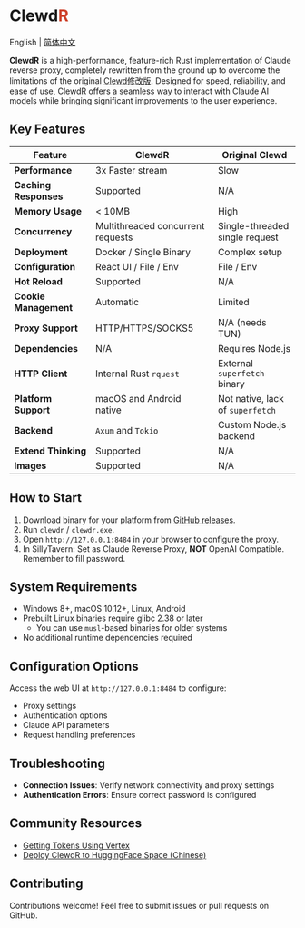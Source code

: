 # Clewd<span style="color:#CE422B">R</span>

English | [简体中文](./README_zh.md)

**ClewdR** is a high-performance, feature-rich Rust implementation of Claude reverse proxy, completely rewritten from the ground up to overcome the limitations of the original [Clewd修改版](https://github.com/teralomaniac/clewd). Designed for speed, reliability, and ease of use, ClewdR offers a seamless way to interact with Claude AI models while bringing significant improvements to the user experience.

## Key Features

| Feature | ClewdR | Original Clewd |
|---------|--------|----------------|
| **Performance** | 3x Faster stream | Slow |
| **Caching Responses** |  Supported | N/A |
| **Memory Usage** | < 10MB | High |
| **Concurrency** | Multithreaded concurrent requests | Single-threaded single request |
| **Deployment** | Docker / Single Binary | Complex setup |
| **Configuration** | React UI / File / Env | File / Env |
| **Hot Reload** | Supported | N/A |
| **Cookie Management** | Automatic | Limited |
| **Proxy Support** | HTTP/HTTPS/SOCKS5 | N/A (needs TUN) |
| **Dependencies** | N/A | Requires Node.js |
| **HTTP Client** | Internal Rust `rquest` | External `superfetch` binary |
| **Platform Support** | macOS and Android native | Not native, lack of `superfetch` |
| **Backend** | `Axum` and `Tokio` | Custom Node.js backend |
| **Extend Thinking** | Supported | N/A |
| **Images** | Supported | N/A |

## How to Start

1. Download binary for your platform from [GitHub releases](https://github.com/xerxes-2/clewdr/releases).
2. Run `clewdr` / `clewdr.exe`.
3. Open `http://127.0.0.1:8484` in your browser to configure the proxy.
4. In SillyTavern: Set as Claude Reverse Proxy, **NOT** OpenAI Compatible. Remember to fill password.

## System Requirements

- Windows 8+, macOS 10.12+, Linux, Android
- Prebuilt Linux binaries require glibc 2.38 or later
  - You can use `musl`-based binaries for older systems
- No additional runtime dependencies required

## Configuration Options

Access the web UI at `http://127.0.0.1:8484` to configure:

- Proxy settings
- Authentication options
- Claude API parameters
- Request handling preferences

## Troubleshooting

- **Connection Issues**: Verify network connectivity and proxy settings
- **Authentication Errors**: Ensure correct password is configured

## Community Resources

- [Getting Tokens Using Vertex](./wiki/vertex.md)
- [Deploy ClewdR to HuggingFace Space (Chinese)](./wiki/hf-space.md)

## Contributing

Contributions welcome! Feel free to submit issues or pull requests on GitHub.
